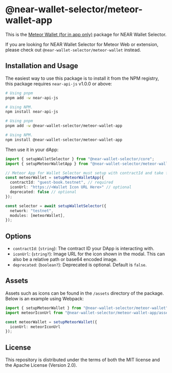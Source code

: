 # @near-wallet-selector/meteor-wallet-app

This is the [Meteor Wallet (for in app only)](https://meteorwallet.app) package for NEAR Wallet Selector.

If you are looking for NEAR Wallet Selector for Meteor Web or extension, please check out `@near-wallet-selector/meteor-wallet` instead.

## Installation and Usage

The easiest way to use this package is to install it from the NPM registry, this package requires `near-api-js` v1.0.0 or above:

```bash
# Using pnpm
pnpm add -w near-api-js

# Using NPM.
npm install near-api-js
```
```bash
# Using pnpm
pnpm add -w @near-wallet-selector/meteor-wallet-app

# Using NPM.
npm install @near-wallet-selector/meteor-wallet-app
```

Then use it in your dApp:

```ts
import { setupWalletSelector } from "@near-wallet-selector/core";
import { setupMeteorWalletApp } from "@near-wallet-selector/meteor-wallet-app";

// Meteor App for Wallet Selector must setup with contractId and take few optional params, see options below.
const meteorWallet = setupMeteorWalletApp({
  contractId: "guest-book.testnet", // required
  iconUrl: "https://<Wallet Icon URL Here>" // optional
  deprecated: false // optional
});

const selector = await setupWalletSelector({
  network: "testnet",
  modules: [meteorWallet],
});
```

## Options

- `contractId`: (`string`): The contract ID your DApp is interacting with.
- `iconUrl`: (`string?`): Image URL for the icon shown in the modal. This can also be a relative path or base64 encoded image.
- `deprecated`: (`boolean?`): Deprecated is optional. Default is `false`.

## Assets

Assets such as icons can be found in the `/assets` directory of the package. Below is an example using Webpack:

```ts
import { setupMeteorWallet } from "@near-wallet-selector/meteor-wallet";
import meteorIconUrl from "@near-wallet-selector/meteor-wallet-app/assets/meteor-app-icon.png";

const meteorWallet = setupMeteorWallet({
  iconUrl: meteorIconUrl
});
```

## License

This repository is distributed under the terms of both the MIT license and the Apache License (Version 2.0).
